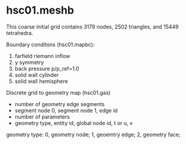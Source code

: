 
# hsc01.meshb

This coarse initial grid contains 3179 nodes, 2502 triangles, and 15449 tetrahedra.

Boundary conditons (hsc01.mapbc):
1. farfield riemann inflow
2. y symmetry
3. back pressure p/p_ref=1.0
4. solid wall cylinder
5. solid wall hemisphere

Discrete grid to geometry map (hsc01.gas)
- number of geometry edge segments
- segment node 0, segment node 1, edge id
- number of parameters
- geometry type, entity id, global node id, t or u, v

geometry type: 0, geometry node; 1, geoemtry edge; 2, geometry face;

